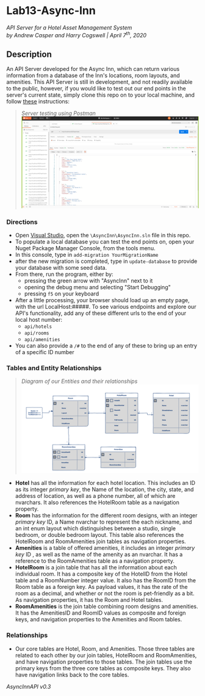 # Lab13-Async-Inn
*API Server for a Hotel Asset Management System*  
*by Andrew Casper and Harry Cogswell | April 7<sup>th</sup>, 2020*

## Description
An API Server developed for the Async Inn, which can return various information from a database of the Inn's locations, room layouts, and amenities. This API Server is still in development, and not readily available to the public, however, if you would like to test out our end points in the server's current state, simply clone this repo on to your local machine, and follow [these](#Directions) instructions:

> *Server testing using Postman*
![Image](assets/Lab14InAction.png)

### Directions
- Open [Visual Studio](https://visualstudio.microsoft.com/downloads/), open the `\AsyncInn\AsyncInn.sln` file in this repo.
- To populate a local database you can test the end points on, open your Nuget Package Manager Console, from the tools menu.
- In this console, type in `add-migration YourMigrationName`
- after the new migration is completed, type in `update-database` to provide your database with some seed data.
- From there, run the program, either by:
    - pressing the green arrow with "AsyncInn" next to it
    - opening the debug menu and selecting "Start Debugging"
    - pressing `f5` on your keyboard
- After a little processing, your browser should load up an empty page, with the url LocalHost:#####. To see various endpoints and explore our API's functionality, add any of these different urls to the end of your local host number:
    - `api/hotels`
    - `api/rooms`
    - `api/amenities`  
- You can also provide a `/#` to the end of any of these to bring up an entry of a specific ID number

### Tables and Entity Relationships

> *Diagram of our Entities and their relationships*
![Image](assets/AsyncInn2.png) 

- __Hotel__ has all the information for each hotel location. This includes an ID as its integer *primary key*, the Name of the location, the city, state, and address of location, as well as a phone number, all of which are nvarchars. It also references the HotelRoom table as a navigation property.
- __Room__ has the information for the different room designs, with an integer *primary key* ID, a Name nvarchar to represent the each nickname, and an int enum layout which distinguishes between a studio, single bedroom, or double bedroom layout. This table also references the HotelRoom and RoomAmenities join tables as navigation properties.
- __Amenities__  is a table of offered amenities, it includes an integer *primary key* ID , as well as the name of the amenity as an nvarchar. It has a reference to the RoomAmenities table as a navigation property.
- __HotelRoom__ is a join table that has all the information about each individual room. It has a composite key of the HotelID from the Hotel table and a RoomNumber integer value. It also has the RoomID from the Room table as a foreign key. As payload values, it has the rate of the room as a decimal, and whether or not the room is pet-friendly as a bit. As navigation properties, it has the Room and Hotel tables.
- __RoomAmenities__ is the join table combining room designs and amenities. It has the AmenitiesID and RoomID values as composite and foreign keys, and navigation properties to the Amenities and Room tables.

### Relationships
- Our core tables are Hotel, Room, and Amenities. Those three tables are related to each other by our join tables, HotelRoom and RoomAmenities, and have navigation properties to those tables. The join tables use the primary keys from the three core tables as composite keys. They also have navigation links back to the core tables.

*AsyncInnAPI v0.3*
